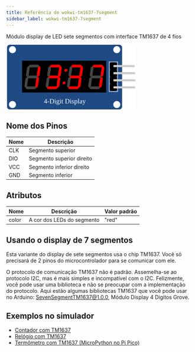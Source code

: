```yaml
---
title: Referência do wokwi-tm1637-7segment
sidebar_label: wokwi-tm1637-7segment
---
```


Módulo display de LED sete segmentos com interface TM1637 de 4 fios

![Wokwi TM1637 Sete Segmentos](wokwi-tm1637-7segment.svg)

## Nome dos Pinos

| Nome | Descrição                 |
| ---- | ------------------------- |
| CLK  | Segmento superior         |
| DIO  | Segmento superior direito |
| VCC  | Segmento inferior direito |
| GND  | Segmento inferior         |

## Atributos

| Nome  | Descrição                  | Valor padrão |
| ----- | -------------------------- | ------------ |
| color | A cor dos LEDs do segmento | "red"        |

## Usando o display de 7 segmentos

Esta variante do display de sete segmentos usa o chip TM1637. Você só precisará de 2 pinos do microcontrolador para se comunicar com ele.

O protocolo de comunicação TM1637 não é padrão. Assemelha-se ao protocolo I2C, mas é mais simples e incompatível com o I2C. Felizmente, você pode usar uma biblioteca e não se preocupar com a implementação do protocolo. Aqui estão algumas bibliotecas TM1637 que você pode usar no Arduino: [SevenSegmentTM1637@1.0.0](https://github.com/bremme/arduino-tm1637), Módulo Display 4 Digitos Grove.

## Exemplos no simulador

- [Contador com TM1637](https://wokwi.com/projects/339227323398095442)
- [Relógio com TM1637](https://wokwi.com/projects/339227567530705492)
- [Termômetro com TM1637 (MicroPython no Pi Pico)](https://wokwi.com/projects/339373435833549395)
